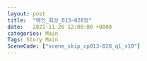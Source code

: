 ```yaml
---
layout: post
title:  "메인_회상_013~028장"
date:   2021-11-26 12:00:00 +0000
categories: Main
Tags: Story Main
SceneCode: ["scene_skip_cp013-028_q1_s10"]
---
```

